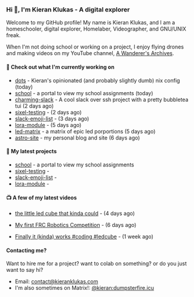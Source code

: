 ### Hi 👋, I'm Kieran Klukas - A digital explorer 

Welcome to my GitHub profile! My name is Kieran Klukas, and I am a homeschooler, digital explorer, Homelaber, Videographer, and GNU/UNIX freak.

When I'm not doing school or working on a project, I enjoy flying drones and making videos on my YouTube channel, [A Wanderer's Archives](https://youtube.com/@wanderer.archives).

#### 👷 Check out what I'm currently working on

- [dots](https://github.com/kcoderhtml/dots) - Kieran's opinionated (and probably slightly dumb) nix config (today)
- [school](https://github.com/kcoderhtml/school) - a portal to view my school assignments (today)
- [charming-slack](https://github.com/kcoderhtml/charming-slack) - A cool slack over ssh project with a pretty bubbletea tui (2 days ago)
- [sixel-testing](https://github.com/kcoderhtml/sixel-testing) -  (2 days ago)
- [slack-emoji-list](https://github.com/kcoderhtml/slack-emoji-list) -  (3 days ago)
- [lora-module](https://github.com/kcoderhtml/lora-module) -  (5 days ago)
- [led-matrix](https://github.com/kcoderhtml/led-matrix) - a matrix of epic led porportions (5 days ago)
- [astro-site](https://github.com/kcoderhtml/astro-site) - my personal blog and site (6 days ago)

#### 🌱 My latest projects

- [school](https://github.com/kcoderhtml/school) - a portal to view my school assignments
- [sixel-testing](https://github.com/kcoderhtml/sixel-testing) - 
- [slack-emoji-list](https://github.com/kcoderhtml/slack-emoji-list) - 
- [lora-module](https://github.com/kcoderhtml/lora-module) - 

#### 📺 A few of my latest videos

- [the little led cube that kinda could](https://www.youtube.com/watch?v=um7v7Y04vGw) - (4 days ago)

- [My first FRC Robotics Competition](https://www.youtube.com/watch?v=w_o2-eqkbCk) - (6 days ago)

- [Finally it (kinda) works #coding #ledcube](https://www.youtube.com/watch?v=Mfk6LF0zwZg) - (1 week ago)



#### Contacting me?

Want to hire me for a project? want to colab on something? or do you just want to say hi?

- Email: [contact@kieranklukas.com](mailto:contact@kieranklukas.com)
- I'm also sometimes on Matrix!: [@kieran:dumpsterfire.icu](https://matrix.to/#/@kieran.matrix.dumpsterfire.icu)
